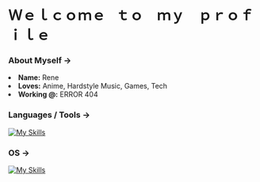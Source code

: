 # Ｗｅｌｃｏｍｅ⠀ｔｏ ⠀ｍｙ ⠀ｐｒｏｆｉｌｅ

### About Myself -> 
<li>
   <b>Name:</b> Rene</li>
</li>
<li>
   <b>Loves:</b> Anime, Hardstyle Music, Games, Tech 
</li>
<li>
   <b>Working @:</b> ERROR 404
</li>

### Languages / Tools ->
[![My Skills](https://skillicons.dev/icons?i=c,html,css,py,mysql,git,github,vscode,vim&perline=4)](https://skillicons.dev)

### OS ->

[![My Skills](https://skillicons.dev/icons?i=windows,linux&perline=4)](https://skillicons.dev)
